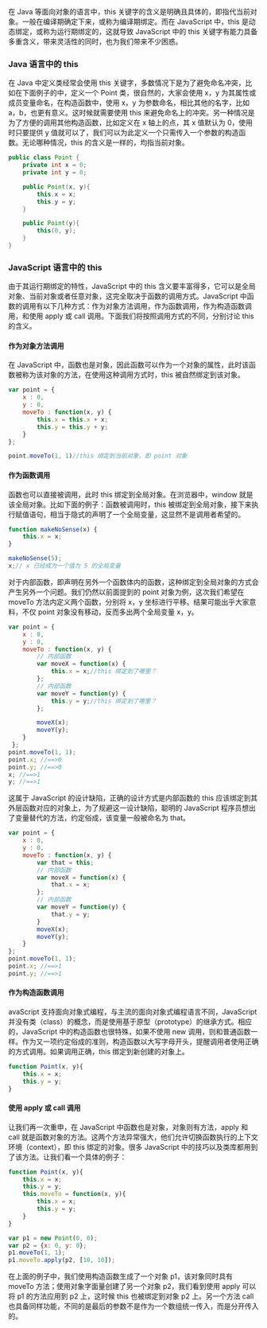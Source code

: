 <!--
author: checkking
date: 2017-02-17
title: javascript中this总结
tags: javascript
category: javascript
status: publish
summary: 谈谈javascript中的this
-->

在 Java 等面向对象的语言中，this 关键字的含义是明确且具体的，即指代当前对象。一般在编译期确定下来，或称为编译期绑定。而在 JavaScript 中，this 是动态绑定，或称为运行期绑定的，这就导致 JavaScript 中的 this 关键字有能力具备多重含义，带来灵活性的同时，也为我们带来不少困惑。

### Java 语言中的 this
在 Java 中定义类经常会使用 this 关键字，多数情况下是为了避免命名冲突，比如在下面例子的中，定义一个 Point 类，很自然的，大家会使用 x，y 为其属性或成员变量命名，在构造函数中，使用 x，y 为参数命名，相比其他的名字，比如 a，b，也更有意义。这时候就需要使用 this 来避免命名上的冲突。另一种情况是为了方便的调用其他构造函数，比如定义在 x 轴上的点，其 x 值默认为 0，使用时只要提供 y 值就可以了，我们可以为此定义一个只需传入一个参数的构造函数。无论哪种情况，this
的含义是一样的，均指当前对象。

```java
public class Point { 
    private int x = 0; 
    private int y = 0; 

    public Point(x, y){ 
        this.x = x; 
        this.y = y; 
    } 

    public Point(y){ 
        this(0, y); 
    } 
}
```

### JavaScript 语言中的 this
由于其运行期绑定的特性，JavaScript 中的 this 含义要丰富得多，它可以是全局对象、当前对象或者任意对象，这完全取决于函数的调用方式。JavaScript 中函数的调用有以下几种方式：作为对象方法调用，作为函数调用，作为构造函数调用，和使用 apply 或 call 调用。下面我们将按照调用方式的不同，分别讨论 this 的含义。

#### 作为对象方法调用
在 JavaScript 中，函数也是对象，因此函数可以作为一个对象的属性，此时该函数被称为该对象的方法，在使用这种调用方式时，this 被自然绑定到该对象。
```javascript
var point = { 
    x : 0, 
    y : 0, 
    moveTo : function(x, y) { 
        this.x = this.x + x; 
        this.y = this.y + y; 
    } 
}; 

point.moveTo(1, 1)//this 绑定到当前对象，即 point 对象
```
#### 作为函数调用
函数也可以直接被调用，此时 this 绑定到全局对象。在浏览器中，window 就是该全局对象。比如下面的例子：函数被调用时，this 被绑定到全局对象，接下来执行赋值语句，相当于隐式的声明了一个全局变量，这显然不是调用者希望的。
```javascript
function makeNoSense(x) { 
    this.x = x; 
} 

makeNoSense(5); 
x;// x 已经成为一个值为 5 的全局变量
```
对于内部函数，即声明在另外一个函数体内的函数，这种绑定到全局对象的方式会产生另外一个问题。我们仍然以前面提到的 point 对象为例，这次我们希望在 moveTo 方法内定义两个函数，分别将 x，y 坐标进行平移。结果可能出乎大家意料，不仅 point 对象没有移动，反而多出两个全局变量 x，y。

```javascript
var point = { 
    x : 0, 
    y : 0, 
    moveTo : function(x, y) { 
        // 内部函数
        var moveX = function(x) { 
            this.x = x;//this 绑定到了哪里？
        }; 
        // 内部函数
        var moveY = function(y) { 
            this.y = y;//this 绑定到了哪里？
        }; 

        moveX(x); 
        moveY(y); 
    } 
 }; 
point.moveTo(1, 1); 
point.x; //==>0 
point.y; //==>0 
x; //==>1 
y; //==>1
```
这属于 JavaScript 的设计缺陷，正确的设计方式是内部函数的 this 应该绑定到其外层函数对应的对象上，为了规避这一设计缺陷，聪明的 JavaScript 程序员想出了变量替代的方法，约定俗成，该变量一般被命名为 that。

```javascript
var point = { 
    x : 0, 
    y : 0, 
    moveTo : function(x, y) { 
        var that = this; 
        // 内部函数
        var moveX = function(x) { 
            that.x = x; 
        }; 
        // 内部函数
        var moveY = function(y) { 
            that.y = y; 
        } 
        moveX(x); 
        moveY(y); 
    } 
}; 
point.moveTo(1, 1); 
point.x; //==>1 
point.y; //==>1
```
#### 作为构造函数调用
avaScript 支持面向对象式编程，与主流的面向对象式编程语言不同，JavaScript 并没有类（class）的概念，而是使用基于原型（prototype）的继承方式。相应的，JavaScript 中的构造函数也很特殊，如果不使用 new 调用，则和普通函数一样。作为又一项约定俗成的准则，构造函数以大写字母开头，提醒调用者使用正确的方式调用。如果调用正确，this 绑定到新创建的对象上。
```javascript
function Point(x, y){ 
    this.x = x; 
    this.y = y; 
}
```
#### 使用 apply 或 call 调用
让我们再一次重申，在 JavaScript 中函数也是对象，对象则有方法，apply 和 call 就是函数对象的方法。这两个方法异常强大，他们允许切换函数执行的上下文环境（context），即 this 绑定的对象。很多 JavaScript 中的技巧以及类库都用到了该方法。让我们看一个具体的例子：
```javascript
function Point(x, y){ 
    this.x = x; 
    this.y = y; 
    this.moveTo = function(x, y){ 
        this.x = x; 
        this.y = y; 
    } 
} 

var p1 = new Point(0, 0); 
var p2 = {x: 0, y: 0}; 
p1.moveTo(1, 1); 
p1.moveTo.apply(p2, [10, 10]);
```
在上面的例子中，我们使用构造函数生成了一个对象 p1，该对象同时具有 moveTo 方法；使用对象字面量创建了另一个对象 p2，我们看到使用 apply 可以将 p1 的方法应用到 p2 上，这时候 this 也被绑定到对象 p2 上。另一个方法 call 也具备同样功能，不同的是最后的参数不是作为一个数组统一传入，而是分开传入的。
